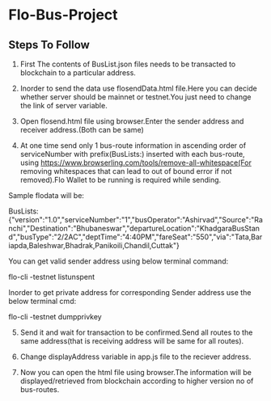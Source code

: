 # Flo-Bus-Project
## Steps To Follow
1. First The contents of BusList.json files needs to be transacted to blockchain to a particular address.

2. Inorder to send the data use flosendData.html file.Here you can decide whether server should be mainnet or testnet.You just need to change the link of server variable.

3. Open flosend.html file using browser.Enter the sender address and receiver address.(Both can be same)

4. At one time send only 1 bus-route information in ascending order of serviceNumber with prefix(BusLists:) inserted with each bus-route, using https://www.browserling.com/tools/remove-all-whitespace(For removing whitespaces that can lead to out of bound error if not removed).Flo Wallet to be running is required while sending.

Sample flodata will be:

BusLists:{"version":"1.0","serviceNumber":"1","busOperator":"Ashirvad","Source":"Ranchi","Destination":"Bhubaneswar","departureLocation":"KhadgaraBusStand","busType":"2/2AC","deptTime":"4:40PM","fareSeat":"550","via":"Tata,Bariapda,Baleshwar,Bhadrak,Panikoili,Chandil,Cuttak"}

You can get valid sender address using below terminal command:

 flo-cli -testnet listunspent
 
 Inorder to get private address for corresponding Sender address use the below terminal cmd:
 
 flo-cli -testnet dumpprivkey <sender address>

5. Send it and wait for transaction to be confirmed.Send all routes to the same address(that is receiving address will be same for all routes).

6. Change displayAddress variable in app.js file to the reciever address.

7. Now you can open the html file using browser.The information will be displayed/retrieved from blockchain according to higher version no of bus-routes.
